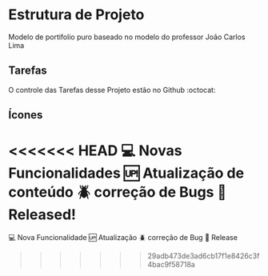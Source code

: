 # Estrutura de Projeto

Modelo de portifolio puro baseado no modelo do professor João Carlos Lima

## Tarefas

O controle das Tarefas desse Projeto estão no Github :octocat:

## Ícones

<<<<<<< HEAD
:computer: Novas Funcionalidades
:up: Atualização de conteúdo
:beetle: correção de Bugs
:checkered_flag: Released!
=======
:computer: Nova Funcionalidade
:up: Atualização
:beetle: correção de Bug
:checkered_flag: Release
>>>>>>> 29adb473de3ad6cb17f1e8426c3f4bac9f58718a

